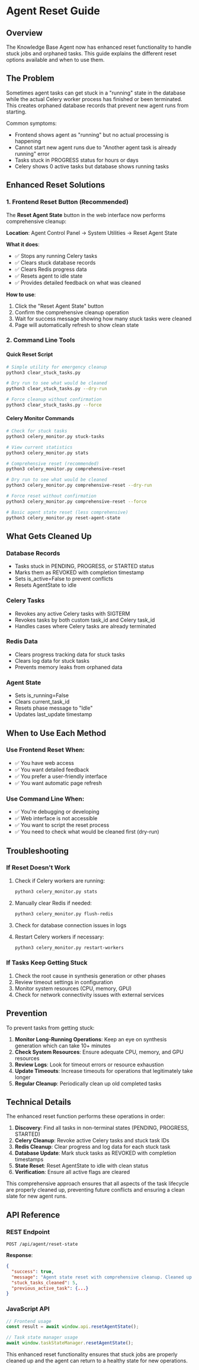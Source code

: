 # Agent Reset Guide

## Overview

The Knowledge Base Agent now has enhanced reset functionality to handle stuck jobs and orphaned tasks. This guide explains the different reset options available and when to use them.

## The Problem

Sometimes agent tasks can get stuck in a "running" state in the database while the actual Celery worker process has finished or been terminated. This creates orphaned database records that prevent new agent runs from starting.

Common symptoms:
- Frontend shows agent as "running" but no actual processing is happening
- Cannot start new agent runs due to "Another agent task is already running" error
- Tasks stuck in PROGRESS status for hours or days
- Celery shows 0 active tasks but database shows running tasks

## Enhanced Reset Solutions

### 1. Frontend Reset Button (Recommended)

The **Reset Agent State** button in the web interface now performs comprehensive cleanup:

**Location**: Agent Control Panel → System Utilities → Reset Agent State

**What it does**:
- ✅ Stops any running Celery tasks
- ✅ Clears stuck database records
- ✅ Clears Redis progress data
- ✅ Resets agent to idle state
- ✅ Provides detailed feedback on what was cleaned

**How to use**:
1. Click the "Reset Agent State" button
2. Confirm the comprehensive cleanup operation
3. Wait for success message showing how many stuck tasks were cleaned
4. Page will automatically refresh to show clean state

### 2. Command Line Tools

#### Quick Reset Script
```bash
# Simple utility for emergency cleanup
python3 clear_stuck_tasks.py

# Dry run to see what would be cleaned
python3 clear_stuck_tasks.py --dry-run

# Force cleanup without confirmation
python3 clear_stuck_tasks.py --force
```

#### Celery Monitor Commands
```bash
# Check for stuck tasks
python3 celery_monitor.py stuck-tasks

# View current statistics
python3 celery_monitor.py stats

# Comprehensive reset (recommended)
python3 celery_monitor.py comprehensive-reset

# Dry run to see what would be cleaned
python3 celery_monitor.py comprehensive-reset --dry-run

# Force reset without confirmation
python3 celery_monitor.py comprehensive-reset --force

# Basic agent state reset (less comprehensive)
python3 celery_monitor.py reset-agent-state
```

## What Gets Cleaned Up

### Database Records
- Tasks stuck in PENDING, PROGRESS, or STARTED status
- Marks them as REVOKED with completion timestamp
- Sets is_active=False to prevent conflicts
- Resets AgentState to idle

### Celery Tasks
- Revokes any active Celery tasks with SIGTERM
- Revokes tasks by both custom task_id and Celery task_id
- Handles cases where Celery tasks are already terminated

### Redis Data
- Clears progress tracking data for stuck tasks
- Clears log data for stuck tasks
- Prevents memory leaks from orphaned data

### Agent State
- Sets is_running=False
- Clears current_task_id
- Resets phase message to "Idle"
- Updates last_update timestamp

## When to Use Each Method

### Use Frontend Reset When:
- ✅ You have web access
- ✅ You want detailed feedback
- ✅ You prefer a user-friendly interface
- ✅ You want automatic page refresh

### Use Command Line When:
- ✅ You're debugging or developing
- ✅ Web interface is not accessible
- ✅ You want to script the reset process
- ✅ You need to check what would be cleaned first (dry-run)

## Troubleshooting

### If Reset Doesn't Work
1. Check if Celery workers are running:
   ```bash
   python3 celery_monitor.py stats
   ```

2. Manually clear Redis if needed:
   ```bash
   python3 celery_monitor.py flush-redis
   ```

3. Check for database connection issues in logs

4. Restart Celery workers if necessary:
   ```bash
   python3 celery_monitor.py restart-workers
   ```

### If Tasks Keep Getting Stuck
1. Check the root cause in synthesis generation or other phases
2. Review timeout settings in configuration
3. Monitor system resources (CPU, memory, GPU)
4. Check for network connectivity issues with external services

## Prevention

To prevent tasks from getting stuck:

1. **Monitor Long-Running Operations**: Keep an eye on synthesis generation which can take 10+ minutes
2. **Check System Resources**: Ensure adequate CPU, memory, and GPU resources
3. **Review Logs**: Look for timeout errors or resource exhaustion
4. **Update Timeouts**: Increase timeouts for operations that legitimately take longer
5. **Regular Cleanup**: Periodically clean up old completed tasks

## Technical Details

The enhanced reset function performs these operations in order:

1. **Discovery**: Find all tasks in non-terminal states (PENDING, PROGRESS, STARTED)
2. **Celery Cleanup**: Revoke active Celery tasks and stuck task IDs
3. **Redis Cleanup**: Clear progress and log data for each stuck task
4. **Database Update**: Mark stuck tasks as REVOKED with completion timestamps
5. **State Reset**: Reset AgentState to idle with clean status
6. **Verification**: Ensure all active flags are cleared

This comprehensive approach ensures that all aspects of the task lifecycle are properly cleaned up, preventing future conflicts and ensuring a clean slate for new agent runs.

## API Reference

### REST Endpoint
```
POST /api/agent/reset-state
```

**Response**:
```json
{
  "success": true,
  "message": "Agent state reset with comprehensive cleanup. Cleaned up 5 stuck tasks.",
  "stuck_tasks_cleaned": 5,
  "previous_active_task": {...}
}
```

### JavaScript API
```javascript
// Frontend usage
const result = await window.api.resetAgentState();

// Task state manager usage
await window.taskStateManager.resetAgentState();
```

This enhanced reset functionality ensures that stuck jobs are properly cleaned up and the agent can return to a healthy state for new operations.